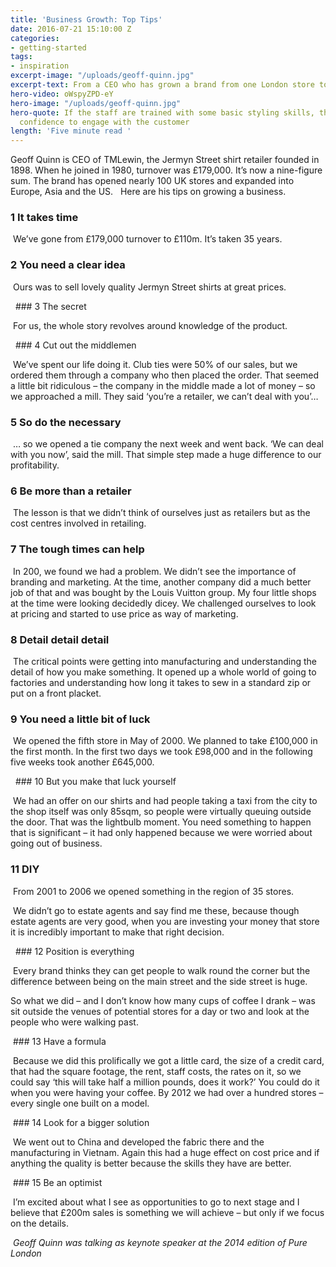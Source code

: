 ```yaml
---
title: 'Business Growth: Top Tips'
date: 2016-07-21 15:10:00 Z
categories:
- getting-started
tags:
- inspiration
excerpt-image: "/uploads/geoff-quinn.jpg"
excerpt-text: From a CEO who has grown a brand from one London store to 160 globally.
hero-video: oWspyZPD-eY
hero-image: "/uploads/geoff-quinn.jpg"
hero-quote: If the staff are trained with some basic styling skills, they get more
  confidence to engage with the customer
length: 'Five minute read '
---
```


Geoff Quinn is CEO of TMLewin, the Jermyn Street shirt retailer founded in 1898. When he joined in 1980, turnover was £179,000. It’s now a nine-figure sum. The brand has opened nearly 100 UK stores and expanded into Europe, Asia and the US.    Here are his tips on growing a business.

### 1 It takes time

 We’ve gone from £179,000 turnover to £110m. It’s taken 35 years.

### 2 You need a clear idea

 Ours was to sell lovely quality Jermyn Street shirts at great prices.

  ### 3 The secret

 For us, the whole story revolves around knowledge of the product.

  ### 4 Cut out the middlemen

 We’ve spent our life doing it. Club ties were 50% of our sales, but we ordered them through a company who then placed the order. That seemed a little bit ridiculous – the company in the middle made a lot of money – so we approached a mill. They said ‘you’re a retailer, we can’t deal with you’…  

### 5 So do the necessary

 … so we opened a tie company the next week and went back. ‘We can deal with you now’, said the mill. That simple step made a huge difference to our profitability.  

### 6 Be more than a retailer

 The lesson is that we didn’t think of ourselves just as retailers but as the cost centres involved in retailing.

### 7 The tough times can help

 In 200, we found we had a problem. We didn’t see the importance of branding and marketing. At the time, another company did a much better job of that and was bought by the Louis Vuitton group. My four little shops at the time were looking decidedly dicey. We challenged ourselves to look at pricing and started to use price as way of marketing.

### 8 Detail detail detail

 The critical points were getting into manufacturing and understanding the detail of how you make something. It opened up a whole world of going to factories and understanding how long it takes to sew in a standard zip or put on a front placket.  

### 9 You need a little bit of luck

 We opened the fifth store in May of 2000. We planned to take £100,000 in the first month. In the first two days we took £98,000 and in the following five weeks took another £645,000.

  ### 10 But you make that luck yourself

 We had an offer on our shirts and had people taking a taxi from the city to the shop itself was only 85sqm, so people were virtually queuing outside the door. That was the lightbulb moment. You need something to happen that is significant – it had only happened because we were worried about going out of business.

### 11 DIY

 From 2001 to 2006 we opened something in the region of 35 stores.

 We didn’t go to estate agents and say find me these, because though estate agents are very good, when you are investing your money that store it is incredibly important to make that right decision.

  ### 12 Position is everything 

 Every brand thinks they can get people to walk round the corner but the difference between being on the main street and the side street is huge.

So what we did – and I don’t know how many cups of coffee I drank – was sit outside the venues of potential stores for a day or two and look at the people who were walking past.

 ### 13 Have a formula

 Because we did this prolifically we got a little card, the size of a credit card, that had the square footage, the rent, staff costs, the rates on it, so we could say ‘this will take half a million pounds, does it work?’ You could do it when you were having your coffee. By 2012 we had over a hundred stores – every single one built on a model.

 ### 14 Look for a bigger solution

 We went out to China and developed the fabric there and the manufacturing in Vietnam. Again this had a huge effect on cost price and if anything the quality is better because the skills they have are better. 

 ### 15 Be an optimist

 I’m excited about what I see as opportunities to go to next stage and I believe that £200m sales is something we will achieve – but only if we focus on the details.

 *Geoff Quinn was talking as keynote speaker at the 2014 edition of Pure London*  
